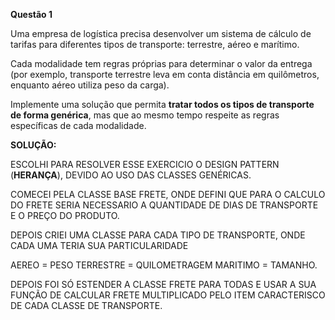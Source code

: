 **Questão 1**

Uma empresa de logística precisa desenvolver um sistema de cálculo de tarifas 
para diferentes tipos de transporte: terrestre, aéreo e marítimo.

Cada modalidade tem regras próprias para determinar o valor da entrega 
(por exemplo, transporte terrestre leva em conta distância em quilômetros, 
enquanto aéreo utiliza peso da carga).

Implemente uma solução que permita **tratar todos os tipos de transporte 
de forma genérica**, mas que ao mesmo tempo respeite as 
regras específicas de cada modalidade.

**SOLUÇÃO:** 

ESCOLHI PARA RESOLVER ESSE EXERCICIO O DESIGN PATTERN (**HERANÇA**), DEVIDO AO USO 
DAS CLASSES GENÉRICAS.

COMECEI PELA CLASSE BASE FRETE, ONDE DEFINI QUE PARA O CALCULO DO FRETE SERIA NECESSARIO A QUANTIDADE 
DE DIAS DE TRANSPORTE E O PREÇO DO PRODUTO.

DEPOIS CRIEI UMA CLASSE PARA CADA TIPO DE TRANSPORTE, ONDE
CADA UMA TERIA SUA PARTICULARIDADE

AEREO = PESO
TERRESTRE = QUILOMETRAGEM
MARITIMO = TAMANHO.

DEPOIS FOI SÓ ESTENDER A CLASSE FRETE PARA TODAS E USAR A SUA FUNÇÃO DE CALCULAR FRETE MULTIPLICADO
PELO ITEM CARACTERISCO DE CADA CLASSE DE TRANSPORTE.
